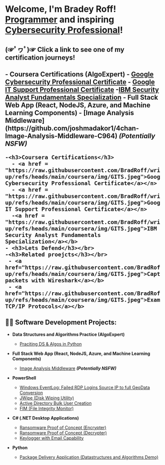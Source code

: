 <h1>Welcome, I'm Bradey Roff! <br/><a href="https://github.com/BradRoff">Programmer</a> and inspiring <a href="https://www.linkedin.com/in/brad-roff/">Cybersecurity Professional</a>!
 
  
  <h2>
   (☞ﾟヮﾟ)☞  Click a link to see one of my certification journeys!
  <h2>
   - <b>Coursera Certifications (AlgoExpert)</b>
  - <a href = "https://raw.githubusercontent.com/BradRoff/write-up/refs/heads/main/coursera/img/GITS.jpeg">Google Cybersecurity Professional Certificate</a></n>
      - <a href = "https://raw.githubusercontent.com/BradRoff/write-up/refs/heads/main/coursera/img/GITS.jpeg">Google IT Support Professional Certificate</a></n>
      -<a href = "https://raw.githubusercontent.com/BradRoff/write-up/refs/heads/main/coursera/img/GITS.jpeg">IBM Security Analyst Fundamentals Specialization</a></b>
- <b>Full Stack Web App (React, NodeJS, Azure, and Machine Learning Components)</b>
  - [Image Analysis Middleware](https://github.com/joshmadakor1/4chan-Image-Analysis-Middleware-C964) <b><i>(Potentially NSFW)</b></i>
   
    -<h3>Coursera Certifications</h3>
      - <a href = "https://raw.githubusercontent.com/BradRoff/write-up/refs/heads/main/coursera/img/GITS.jpeg">Google Cybersecurity Professional Certificate</a></n>
      - <a href = "https://raw.githubusercontent.com/BradRoff/write-up/refs/heads/main/coursera/img/GITS.jpeg">Google IT Support Professional Certificate</a></n>
      -<a href = "https://raw.githubusercontent.com/BradRoff/write-up/refs/heads/main/coursera/img/GITS.jpeg">IBM Security Analyst Fundamentals Specialization</a></b>
    - <h3>Lets Defend</h3></br>
    -<h3>Related proejcts</h3></br>
     - <a href="https://raw.githubusercontent.com/BradRoff/write-up/refs/heads/main/coursera/img/GITS.jpeg">Capturing packets with Wireshark</a></b>
     - <a href="https://raw.githubusercontent.com/BradRoff/write-up/refs/heads/main/coursera/img/GITS.jpeg">Examining TCP/IP Protocols</a></b>
  

<h2>👨‍💻 Software Development Projects:</h2>

- <b>Data Structures and Algorithms Practice (AlgoExpert)</b>
  - [Praciting DS & Algos in Python](https://github.com/joshmadakor1/Algorithms-Practice)
- <b>Full Stack Web App (React, NodeJS, Azure, and Machine Learning Components)</b>
  - [Image Analysis Middleware](https://github.com/joshmadakor1/4chan-Image-Analysis-Middleware-C964) <b><i>(Potentially NSFW)</b></i>

- <b>PowerShell</b>
  - [Windows EventLog: Failed RDP Logins Source IP to full GeoData Conversion](https://github.com/joshmadakor1/Sentinel-Lab)
  - [JWipe (Disk Wiping Utility)](https://github.com/joshmadakor1/Jwipe.PowerShell)
  - [Active Directory Bulk User Creation](https://github.com/joshmadakor1/AD_PS)
  - [FIM (File Integrity Monitor)](https://github.com/joshmadakor1/PowerShell-Integrity-FIM)
- <b>C# (.NET Desktop Applications)</b>
  - [Ransomware Proof of Concept (Encrypter)](https://github.com/joshmadakor1/EncrypterPOC)
  - [Ransomware Proof of Concept (Decrypter)](https://github.com/joshmadakor1/DecrypterPOC)
  - [Keylogger with Email Capability](https://github.com/joshmadakor1/Key-Logger-With-Email)
- <b>Python</b>
  - [Package Delivery Application (Datastructures and Algorithms Demo)](https://github.com/joshmadakor1/Package-Delivery-Pathfinding-Algorithm)

<!--
<h2> 🤳 Connect with me:</h2>


[<img align="left" alt="JoshMadakor | LinkedIn" width="22px" src="https://cdn.jsdelivr.net/npm/simple-icons@v3/icons/linkedin.svg" />][linkedin]
[<img align="left" alt="JoshMadakor | Instagram" width="22px" src="https://cdn.jsdelivr.net/npm/simple-icons@v3/icons/instagram.svg" />][instagram]

[twitter]: https://twitter.com/joshmadakor
[youtube]: https://www.youtube.com/c/joshmadakor
[instagram]: https://www.instagram.com/joshmadakor/
[linkedin]: https://linkedin.com/in/joshmadakor

<!--
**joshmadakor1/joshmadakor1** is a ✨ _special_ ✨ repository because its `README.md` (this file) appears on your GitHub profile.

Here are some ideas to get you started:

- 🔭 I’m currently working on ...
- 🌱 I’m currently learning ...
- 👯 I’m looking to collaborate on ...
- 🤔 I’m looking for help with ...
- 💬 Ask me about ...
- 📫 How to reach me: ...
- 😄 Pronouns: ...
- ⚡ Fun fact: ...
-->
